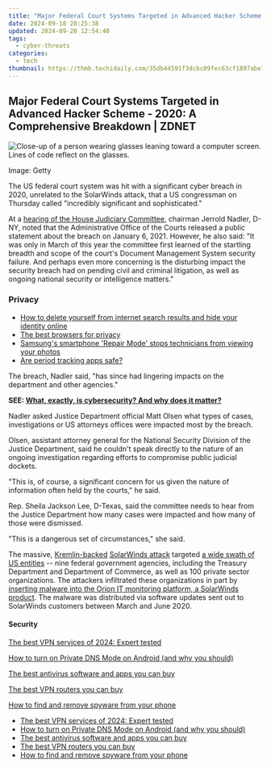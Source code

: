 ```yaml
---
title: "Major Federal Court Systems Targeted in Advanced Hacker Scheme - 2020: A Comprehensive Breakdown | ZDNET"
date: 2024-09-18 20:25:38
updated: 2024-09-20 12:54:40
tags:
  - cyber-threats
categories:
  - tech
thumbnail: https://thmb.techidaily.com/35db44591f3dcbc09fec63cf1897abe760727c167b28e2d4a0f6ad0bbea5b61b.jpg
---
```


## Major Federal Court Systems Targeted in Advanced Hacker Scheme - 2020: A Comprehensive Breakdown | ZDNET

![Close-up of a person wearing glasses leaning toward a computer screen. Lines of code reflect on the glasses.](https://www.zdnet.com/a/img/resize/e364a4c60d15d09199b216f3616f1c837646b7e1/2022/04/20/82451d6f-094b-42ba-94a8-a74617af6c9e/gettyimages-1076658510.jpg?auto=webp&width=1280)

Image: Getty

The US federal court system was hit with a significant cyber breach in 2020, unrelated to the SolarWinds attack, that a US congressman on Thursday called "incredibly significant and sophisticated." 

At a [hearing of the House Judiciary Committee](https://judiciary.house.gov/calendar/eventsingle.aspx?EventID=4966), chairman Jerrold Nadler, D-NY, noted that the Administrative Office of the Courts released a public statement about the breach on January 6, 2021\. However, he also said: "It was only in March of this year the committee first learned of the startling breadth and scope of the court's Document Management System security failure. And perhaps even more concerning is the disturbing impact the security breach had on pending civil and criminal litigation, as well as ongoing national security or intelligence matters."

### Privacy

* [How to delete yourself from internet search results and hide your identity online](https://www.zdnet.com/article/how-to-delete-yourself-from-internet-search-results-and-hide-your-identity-online/)
* [The best browsers for privacy](https://www.zdnet.com/article/best-browser-for-privacy/)
* [Samsung's smartphone 'Repair Mode' stops technicians from viewing your photos](https://www.zdnet.com/article/samsungs-smartphone-repair-mode-will-keep-nosy-technicians-from-looking-at-your-photos/)
* [Are period tracking apps safe?](https://www.zdnet.com/article/period-tracking-apps-are-no-longer-safe-delete-them/)

The breach, Nadler said, "has since had lingering impacts on the department and other agencies." 

**SEE: [What, exactly, is cybersecurity? And why does it matter?](https://www.zdnet.com/education/computers-tech/what-is-cybersecurity-and-why-cybersecurity-matters/#link=%7B%22role%22:%22standard%22,%22href%22:%22https://www.zdnet.com/education/computers-tech/what-is-cybersecurity-and-why-cybersecurity-matters/%22,%22target%22:%22%5Fblank%22,%22absolute%22:%22%22,%22linkText%22:%22What,%20exactly,%20is%20cybersecurity?%20And%20why%20does%20it%20matter?%22%7D)**

Nadler asked Justice Department official Matt Olsen what types of cases, investigations or US attorneys offices were impacted most by the breach. 

Olsen, assistant attorney general for the National Security Division of the Justice Department, said he couldn't speak directly to the nature of an ongoing investigation regarding efforts to compromise public judicial dockets. 

"This is, of course, a significant concern for us given the nature of information often held by the courts," he said. 

Rep. Sheila Jackson Lee, D-Texas, said the committee needs to hear from the Justice Department how many cases were impacted and how many of those were dismissed. 

"This is a dangerous set of circumstances," she said. 

The massive, [Kremlin-backed](https://www.zdnet.com/article/solarwinds-us-and-uk-blame-russian-intelligence-service-hackers-for-major-cyber-attack/) [SolarWinds attack](https://www.zdnet.com/article/microsoft-says-solarwinds-hackers-downloaded-some-azure-exchange-and-intune-source-code/) targeted [a wide swath of US entities](https://www.zdnet.com/article/solarwinds-attack-hit-100-companies-and-took-months-of-planning-says-white-house/) \-- nine federal government agencies, including the Treasury Department and Department of Commerce, as well as 100 private sector organizations. The attackers infiltrated these organizations in part by [inserting malware into the Orion IT monitoring platform, a SolarWinds product](https://www.zdnet.com/article/microsoft-fireeye-confirm-solarwinds-supply-chain-attack/). The malware was distributed via software updates sent out to SolarWinds customers between March and June 2020.

#### Security

[The best VPN services of 2024: Expert tested](https://www.zdnet.com/article/best-vpn/ "The best VPN services of 2024: Expert tested")

[How to turn on Private DNS Mode on Android (and why you should)](https://www.zdnet.com/article/how-to-turn-on-private-dns-mode-on-android-and-why-you-should/ "How to turn on Private DNS Mode on Android (and why you should)")

[The best antivirus software and apps you can buy](https://www.zdnet.com/article/best-antivirus/ "The best antivirus software and apps you can buy")

[The best VPN routers you can buy](https://www.zdnet.com/article/best-vpn-router/ "The best VPN routers you can buy")

[How to find and remove spyware from your phone](https://www.zdnet.com/article/how-to-find-and-remove-spyware-from-your-phone/ "How to find and remove spyware from your phone")

* [The best VPN services of 2024: Expert tested](https://www.zdnet.com/article/best-vpn/ "The best VPN services of 2024: Expert tested")
* [How to turn on Private DNS Mode on Android (and why you should)](https://www.zdnet.com/article/how-to-turn-on-private-dns-mode-on-android-and-why-you-should/ "How to turn on Private DNS Mode on Android (and why you should)")
* [The best antivirus software and apps you can buy](https://www.zdnet.com/article/best-antivirus/ "The best antivirus software and apps you can buy")
* [The best VPN routers you can buy](https://www.zdnet.com/article/best-vpn-router/ "The best VPN routers you can buy")
* [How to find and remove spyware from your phone](https://www.zdnet.com/article/how-to-find-and-remove-spyware-from-your-phone/ "How to find and remove spyware from your phone")

<ins class="adsbygoogle"
     style="display:block"
     data-ad-format="autorelaxed"
     data-ad-client="ca-pub-7571918770474297"
     data-ad-slot="1223367746"></ins>



<ins class="adsbygoogle"
     style="display:block"
     data-ad-client="ca-pub-7571918770474297"
     data-ad-slot="8358498916"
     data-ad-format="auto"
     data-full-width-responsive="true"></ins>
